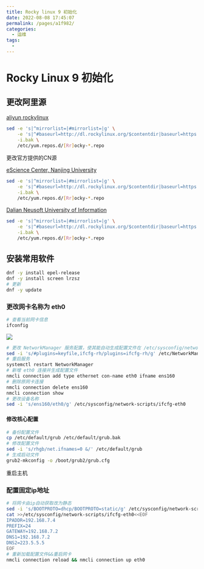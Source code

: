 ```yaml
---
title: Rocky linux 9 初始化
date: 2022-08-08 17:45:07
permalink: /pages/a1f982/
categories:
  - 运维
tags:
  - 
---
```

# Rocky Linux 9 初始化

## 更改阿里源

[aliyun rockylinux](https://developer.aliyun.com/mirror/rockylinux)

```bash
sed -e 's|^mirrorlist=|#mirrorlist=|g' \
    -e 's|^#baseurl=http://dl.rockylinux.org/$contentdir|baseurl=https://mirrors.aliyun.com/rockylinux|g' \
    -i.bak \
    /etc/yum.repos.d/[Rr]ocky-*.repo
```

更改官方提供的CN源

[eScience Center, Nanjing University](https://sci.nju.edu.cn/)

```bash
sed -e 's|^mirrorlist=|#mirrorlist=|g' \
    -e 's|^#baseurl=http://dl.rockylinux.org/$contentdir|baseurl=https://mirrors.nju.edu.cn/rocky|g' \
    -i.bak \
    /etc/yum.repos.d/[Rr]ocky-*.repo
```

[Dalian Neusoft University of Information](http://www.neusoft.edu.cn/)

```bash
sed -e 's|^mirrorlist=|#mirrorlist=|g' \
    -e 's|^#baseurl=http://dl.rockylinux.org/$contentdir|baseurl=https://mirrors.neusoft.edu.cn/rocky|g' \
    -i.bak \
    /etc/yum.repos.d/[Rr]ocky-*.repo
```

## 安装常用软件

```bash
dnf -y install epel-release
dnf -y install screen lrzsz
# 更新
dnf -y update
```

### 更改网卡名称为 eth0

```bash
# 查看当前网卡信息
ifconfig
```
![](https://lgx_248920070.gitee.io/lgxblog/img/202208170949647.png)


```bash
# 更改 NetworkManager 服务配置，使其能自动生成配置文件在 /etc/sysconfig/network-scripts
sed -i 's/#plugins=keyfile,ifcfg-rh/plugins=ifcfg-rh/g' /etc/NetworkManager/NetworkManager.conf
# 重启服务
systemctl restart NetworkManager
# 新增 eth0 连接并生成配置文件
nmcli connection add type ethernet con-name eth0 ifname ens160
# 删除原网卡连接
nmcli connection delete ens160
nmcli connection show
# 更改设备名称
sed -i 's/ens160/eth0/g' /etc/sysconfig/network-scripts/ifcfg-eth0
```
#### 修改核心配置

```bash
# 备份配置文件
cp /etc/default/grub /etc/default/grub.bak
# 修改配置文件
sed -i 's/rhgb/net.ifnames=0 &/' /etc/default/grub
# 生成启动文件
grub2-mkconfig -o /boot/grub2/grub.cfg
```
重启主机

### 配置固定ip地址

```bash
# 将网卡由ip自动获取改为静态
sed -i 's/BOOTPROTO=dhcp/BOOTPROTO=static/g' /etc/sysconfig/network-scripts/ifcfg-eth0
cat >>/etc/sysconfig/network-scripts/ifcfg-eth0<<EOF
IPADDR=192.168.7.4
PREFIX=24
GATEWAY=192.168.7.2
DNS1=192.168.7.2
DNS2=223.5.5.5
EOF
# 重新加载配置文件&&重启网卡
nmcli connection reload && nmcli connection up eth0
```
